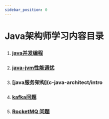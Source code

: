 ```yaml
---
sidebar_position: 0
---
```


# Java架构师学习内容目录

1. ###  [java并发编程](a-java-concurrent/intro) 

2. ###  [java-jvm性能调优](b-java-jvm/intro)

3. ###  [java服务架构](c-java-architect/intro

4. ### [kafka问题](kafka/readme)

5. ### [RocketMQ 问题](rocketmq/readme)

